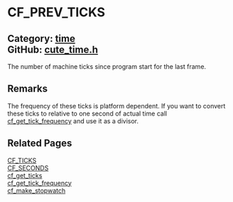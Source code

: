[](../header.md ':include')

# CF_PREV_TICKS

Category: [time](/api_reference?id=time)  
GitHub: [cute_time.h](https://github.com/RandyGaul/cute_framework/blob/master/include/cute_time.h)  
---

The number of machine ticks since program start for the last frame.

## Remarks

The frequency of these ticks is platform dependent. If you want to convert these ticks to relative to one second of actual time
call [cf_get_tick_frequency](/time/cf_get_tick_frequency.md) and use it as a divisor.

## Related Pages

[CF_TICKS](/time/cf_ticks.md)  
[CF_SECONDS](/time/cf_seconds.md)  
[cf_get_ticks](/time/cf_get_ticks.md)  
[cf_get_tick_frequency](/time/cf_get_tick_frequency.md)  
[cf_make_stopwatch](/time/cf_make_stopwatch.md)  
